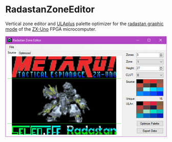 # RadastanZoneEditor
Vertical zone editor and <a href="https://sites.google.com/site/ulaplus/home" target="_blank">ULAplus</a> palette optimizer for the <a href="http://www.zxuno.com/forum/viewtopic.php?f=39&t=1921" target="_blank">radastan graphic mode</a> of the <a href="http://zxuno.speccy.org/index_e.shtml" target="_blank">ZX-Uno</a> FPGA microcomputer.

<a href="https://github.com/Threetwosevensixseven/RadastanZoneEditor/raw/master/RadastanZoneEditor/Images/read-me-1.png" title="AYFXedit User Interface" target="_blank"><img src="https://github.com/Threetwosevensixseven/RadastanZoneEditor/raw/master/RadastanZoneEditor/Images/read-me-1.png" alt="Radastan Zone Editor"></a>
